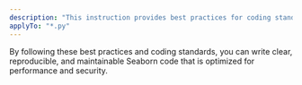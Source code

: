 ```yaml
---
description: "This instruction provides best practices for coding standards in Seaborn, emphasizing clear, reproducible code, optimal performance, and secure data handling within AI and machine learning data science development."
applyTo: "*.py"
---
```

By following these best practices and coding standards, you can write clear, reproducible, and maintainable Seaborn code that is optimized for performance and security.